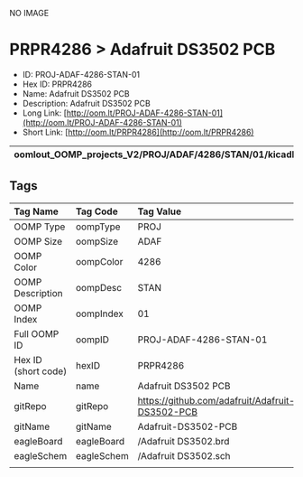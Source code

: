 


  
NO IMAGE  
# PRPR4286 > Adafruit DS3502 PCB

- ID: PROJ-ADAF-4286-STAN-01
- Hex ID: PRPR4286
- Name: Adafruit DS3502 PCB
- Description: Adafruit DS3502 PCB
- Long Link: [http://oom.lt/PROJ-ADAF-4286-STAN-01](http://oom.lt/PROJ-ADAF-4286-STAN-01)
- Short Link: [http://oom.lt/PRPR4286](http://oom.lt/PRPR4286)
  

|oomlout_OOMP_projects_V2/PROJ/ADAF/4286/STAN/01/kicadPcb3dFront.png|oomlout_OOMP_projects_V2/PROJ/ADAF/4286/STAN/01/kicadPcb3dBack.png|oomlout_OOMP_projects_V2/PROJ/ADAF/4286/STAN/01/kicadPcb3d.png||
| :---: | :---: | :---: | :---: |

## Tags
  

|Tag Name|Tag Code|Tag Value|
| :--- | :--- | :--- |
|OOMP Type|oompType|PROJ|
|OOMP Size|oompSize|ADAF|
|OOMP Color|oompColor|4286|
|OOMP Description|oompDesc|STAN|
|OOMP Index|oompIndex|01|
|Full OOMP ID|oompID|PROJ-ADAF-4286-STAN-01|
|Hex ID (short code)|hexID|PRPR4286|
|Name|name|Adafruit DS3502 PCB|
|gitRepo|gitRepo|https://github.com/adafruit/Adafruit-DS3502-PCB|
|gitName|gitName|Adafruit-DS3502-PCB|
|eagleBoard|eagleBoard|/Adafruit DS3502.brd|
|eagleSchem|eagleSchem|/Adafruit DS3502.sch|
||||
